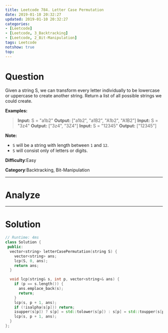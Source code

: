 ```yaml
---
title: Leetcode 784. Letter Case Permutation
date: 2019-01-10 20:32:27
updated: 2019-01-10 20:32:27
categories:
- [Leetcode]
- [Leetcode, 3_Backtracking]
- [Leetcode, 2_Bit-Manipulation]
tags: Leetcode
notshow: true
top:
---
```


# Question

Given a string S, we can transform every letter individually to be lowercase or uppercase to create another string. Return a list of all possible strings we could create.

**Examples:**
> **Input:** S = "a1b2"
> **Output:** ["a1b2", "a1B2", "A1b2", "A1B2"]
> **Input:** S = "3z4"
> **Output:** ["3z4", "3Z4"]
> **Input:** S = "12345"
> **Output:** ["12345"]

**Note:**
- `S`  will be a string with length between  `1`  and  `12`.
- `S`  will consist only of letters or digits.

**Difficulty**:Easy

**Category**:Backtracking, Bit-Manipulation

<!-- more -->

------------

# Analyze

------------

# Solution

```cpp
// Runtime: 4ms
class Solution {
 public:
  vector<string> letterCasePermutation(string S) {
    vector<string> ans;
    lcp(S, 0, ans);
    return ans;
  }

  void lcp(string& s, int p, vector<string>& ans) {
    if (p == s.length()) {
      ans.emplace_back(s);
      return;
    }
    lcp(s, p + 1, ans);
    if (!isalpha(s[p])) return;
    isupper(s[p]) ? s[p] = std::tolower(s[p]) : s[p] = std::toupper(s[p]);
    lcp(s, p + 1, ans);
  }
};
```
